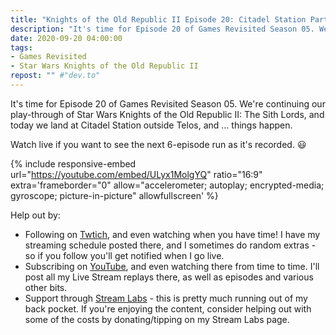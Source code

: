 ```yaml
---
title: "Knights of the Old Republic II Episode 20: Citadel Station Part 1"
description: "It's time for Episode 20 of Games Revisited Season 05. We're continuing our play-through of Star Wars Knights of the Old Republic II: The Sith Lords, and today we land at Citadel Station outside Telos, and &hellip; things happen."
date: 2020-09-20 04:00:00
tags:
- Games Revisited
- Star Wars Knights of the Old Republic II
repost: "" #"dev.to"
---
```


It's time for Episode 20 of Games Revisited Season 05. We're continuing our play-through of Star Wars Knights of the Old Republic II: The Sith Lords, and today we land at Citadel Station outside Telos, and &hellip; things happen.

Watch live if you want to see the next 6-episode run as it's recorded. :smiley:
<!--more-->

{% include responsive-embed url="https://youtube.com/embed/ULyx1MolgYQ" ratio="16:9" extra='frameborder="0" allow="accelerometer; autoplay; encrypted-media; gyroscope; picture-in-picture" allowfullscreen' %}

Help out by:
 * Following on [Twtich](https://twitch.tv/AnonJr_Live), and even watching when you have time! I have my streaming schedule posted there, and I sometimes do random extras - so if you follow you'll get notified when I go live.
 * Subscribing on [YouTube](http://www.youtube.com/channel/UCXafqhKHbkSUIrq0LAuu0tw), and even watching there from time to time. I'll post all my Live Stream replays there, as well as episodes and various other bits.
 * Support through [Stream Labs](https://streamlabs.com/anonjr_live) - this is pretty much running out of my back pocket. If you're enjoying the content, consider helping out with some of the costs by donating/tipping on my Stream Labs page.